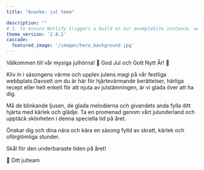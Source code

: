 ```yaml
---
title: "Ananke: jul tema"

description: ""
# 1. To ensure Netlify triggers a build on our exampleSite instance, we need to change a file in the exampleSite directory.
theme_version: '2.8.2'
cascade:
  featured_image: '/images/hero_background.jpg'
---
```

Välkommen till vår mysiga julhörna! 
🎄 God Jul och Gott Nytt År! 🎅

Kliv in i säsongens värme och upplev julens magi på vår festliga webbplats.Oavsett om du är här för hjärtevärmande berättelser, härliga recept eller helt enkelt för att njuta av julstämningen, är vi glada över att ha dig.

Må de blinkande ljusen, de glada melodierna och givandets anda fylla ditt hjärta med kärlek och glädje. Ta en promenad genom vårt julunderland och upptäck skönheten i denna speciella tid på året.

Önskar dig och dina nära och kära en säsong fylld av skratt, kärlek och oförglömliga stunder.

Skål för den underbaraste tiden på året!

🌟 Ditt julteam